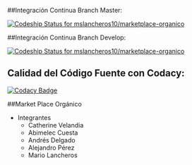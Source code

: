 
##Integración Continua Branch Master:

[ ![Codeship Status for mslancheros10/marketplace-organico](https://codeship.com/projects/2780aa70-e677-0133-0b83-3ed6a847b01d/status?branch=master)](https://codeship.com/projects/146760)


##Integración Continua Branch Develop:

[ ![Codeship Status for mslancheros10/marketplace-organico](https://codeship.com/projects/2780aa70-e677-0133-0b83-3ed6a847b01d/status?branch=develop)](https://codeship.com/projects/146760)

## Calidad del Código Fuente con Codacy:

[![Codacy Badge](https://api.codacy.com/project/badge/grade/e79dee2b95844717977bdc0fa2622ff4)](https://www.codacy.com/app/alejoperezgarcia/marketplace-organico)


##Market Place Orgánico

- Integrantes
  - Catherine Velandia
  - Abimelec Cuesta
  - Andrés Delgado
  - Alejandro Pérez
  - Mario Lancheros

